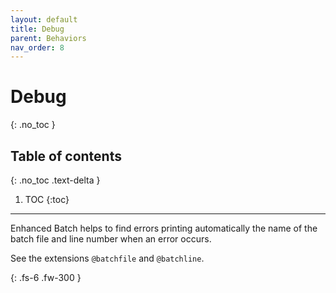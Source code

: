 ```yaml
---
layout: default
title: Debug
parent: Behaviors
nav_order: 8
---
```


# Debug
{: .no_toc }

## Table of contents
{: .no_toc .text-delta }

1. TOC
{:toc}

---

Enhanced Batch helps to find errors printing automatically the name of the batch file and line number when an error occurs.

See the extensions `@batchfile` and `@batchline`.

{: .fs-6 .fw-300 }
